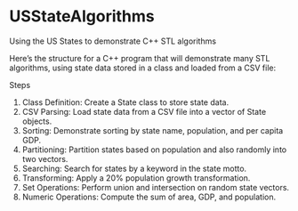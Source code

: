 # USStateAlgorithms
Using the US States to demonstrate C++ STL algorithms

Here’s the structure for a C++ program that will demonstrate many STL algorithms, using state data stored in a class and loaded from a CSV file:

Steps
1. Class Definition: Create a State class to store state data.
1. CSV Parsing: Load state data from a CSV file into a vector of State objects.
1. Sorting: Demonstrate sorting by state name, population, and per capita GDP.
1. Partitioning: Partition states based on population and also randomly into two vectors.
1. Searching: Search for states by a keyword in the state motto.
1. Transforming: Apply a 20% population growth transformation.
1. Set Operations: Perform union and intersection on random state vectors.
1. Numeric Operations: Compute the sum of area, GDP, and population.
